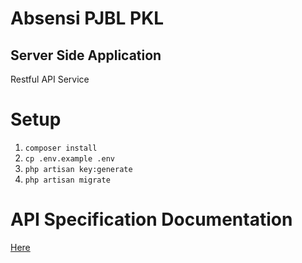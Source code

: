 # Absensi PJBL PKL

## Server Side Application
Restful API Service

# Setup
1. `composer install`
2. `cp .env.example .env`
3. `php artisan key:generate`
4. `php artisan migrate`

# API Specification Documentation
[Here](https://app.swaggerhub.com/apis-docs/akmmp241/Absensi/1.0.0)
